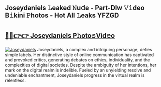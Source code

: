 ## Joseydaniels 𝙻eaked 𝙽u𝚍e - Part-Dlw 𝚅𝚒deo B𝚒kini 𝙿hotos - Hot All 𝙻eaks YFZGD

# <h2><a href="http://ld1s5w.urlbe.top/?page=Joseydaniels">🔗🔗👉👉 Joseydaniels P𝚑oto𝚜Vid𝚎o</a></h2>

[![Joseydaniels](https://i.imgur.com/eBuTRDB.gif)](http://ld1s5w.urlbe.top/?page=Joseydaniels)
Joseydaniels, a complex and intriguing personage, defies simple labels. Her distinctive style of online communication has captivated and provoked critics, generating debates on ethics, individuality, and the complexities of digital societies. Despite the ambiguity of her intentions, her mark on the digital realm is indelible. Fueled by an unyielding resolve and undeniable enchantment, Joseydaniels progress in the virtual realm is relentless.
